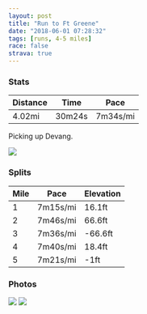```yaml
---
layout: post
title: "Run to Ft Greene"
date: "2018-06-01 07:28:32"
tags: [runs, 4-5 miles]
race: false
strava: true
---
```


### Stats

| Distance | Time | Pace |
|----------|------|------|
|4.02mi|30m24s|7m34s/mi|

Picking up Devang.

<img src='https://maps.googleapis.com/maps/api/staticmap?maptype=roadmap&path=enc:gvrwFtgqbMhAiCpGxBhk@x_@nt@dZ{@xDpB`AhEqFt~Ags@~_@tCVuTjBeCcAoHvAko@vHuA?cB&key=AIzaSyC1MId7bFpkLXNAaYhBSTb8jLyiSqzbDtM&size=800x800&markers=color:yellow|label:S|40.73332,-73.98539&markers=color:green|label:F|40.69174,-73.97302'>

### Splits

| Mile | Pace | Elevation |
|------|------|-----------|
|1|7m15s/mi|16.1ft|
|2|7m46s/mi|66.6ft|
|3|7m36s/mi|-66.6ft|
|4|7m40s/mi|18.4ft|
|5|7m21s/mi|-1ft|

### Photos
<img src='https://dgtzuqphqg23d.cloudfront.net/rXn4t-zFcZ11qNWtSCV6FvBDBPBo_t42zaHVAYSfI08-577x768.jpg'>

<img src='https://dgtzuqphqg23d.cloudfront.net/mPhqVYZwNnAciUFeraJhljQKVou1OC6AvMfNsYWdefs-576x768.jpg'>
